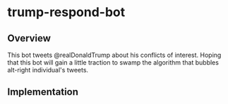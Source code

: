 # trump-respond-bot

Overview
-----

This bot tweets @realDonaldTrump about his conflicts of interest. Hoping that this bot will gain a little traction to swamp the algorithm that bubbles alt-right individual's tweets.

Implementation
------



